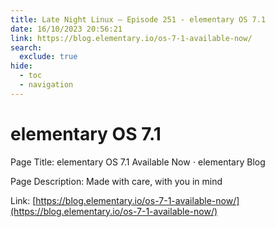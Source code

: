 ```yaml
---
title: Late Night Linux – Episode 251 - elementary OS 7.1
date: 16/10/2023 20:56:21
link: https://blog.elementary.io/os-7-1-available-now/
search:
  exclude: true
hide:
  - toc
  - navigation
---
```


# elementary OS 7.1

Page Title: elementary OS 7.1 Available Now ⋅ elementary Blog

Page Description: Made with care, with you in mind 

Link: [https://blog.elementary.io/os-7-1-available-now/](https://blog.elementary.io/os-7-1-available-now/)